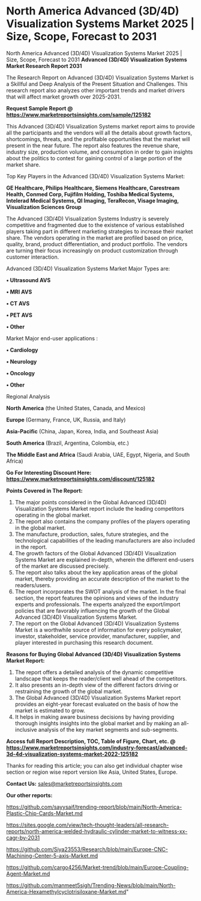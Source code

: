 # North America Advanced (3D/4D) Visualization Systems Market 2025 | Size, Scope, Forecast to 2031
North America Advanced (3D/4D) Visualization Systems Market 2025 | Size, Scope, Forecast to 2031
<strong>Advanced (3D/4D) Visualization Systems Market Research Report 2031</strong>

The Research Report on Advanced (3D/4D) Visualization Systems Market is a Skillful and Deep Analysis of the Present Situation and Challenges. This research report also analyzes other important trends and market drivers that will affect market growth over 2025-2031.

<strong>Request Sample Report @ <a href=https://www.marketreportsinsights.com/sample/125182>https://www.marketreportsinsights.com/sample/125182</a></strong>

This Advanced (3D/4D) Visualization Systems market report aims to provide all the participants and the vendors will all the details about growth factors, shortcomings, threats, and the profitable opportunities that the market will present in the near future. The report also features the revenue share, industry size, production volume, and consumption in order to gain insights about the politics to contest for gaining control of a large portion of the market share.

Top Key Players in the Advanced (3D/4D) Visualization Systems Market:

<strong>GE Healthcare, Philips Healthcare, Siemens Healthcare, Carestream Health, Conmed Corp, Fujifilm Holding, Toshiba Medical Systems, Intelerad Medical Systems, QI Imaging, TeraRecon, Visage Imaging, Visualization Sciences Group</strong>

The Advanced (3D/4D) Visualization Systems Industry is severely competitive and fragmented due to the existence of various established players taking part in different marketing strategies to increase their market share. The vendors operating in the market are profiled based on price, quality, brand, product differentiation, and product portfolio. The vendors are turning their focus increasingly on product customization through customer interaction.

Advanced (3D/4D) Visualization Systems Market Major Types are:

<strong>• Ultrasound AVS

• MRI AVS

• CT AVS

• PET AVS

• Other</strong>

Market Major end-user applications :

<strong>• Cardiology

• Neurology

• Oncology

• Other</strong>

Regional Analysis

</u><strong><b>North America</b></strong> (the United States, Canada, and Mexico)

<strong><b>Europe </b></strong>(Germany, France, UK, Russia, and Italy)

<strong><b>Asia-Pacific</b></strong> (China, Japan, Korea, India, and Southeast Asia)

<strong><b>South America</b></strong> (Brazil, Argentina, Colombia, etc.)

<strong><b>The Middle East and Africa</b></strong> (Saudi Arabia, UAE, Egypt, Nigeria, and South Africa)

<strong>Go For Interesting Discount Here: <a href=https://www.marketreportsinsights.com/discount/125182>https://www.marketreportsinsights.com/discount/125182</a></strong>

<strong>Points Covered in The Report:</strong>
<ol>
  <li>The major points considered in the Global Advanced (3D/4D) Visualization Systems Market report include the leading competitors operating in the global market.</li>
  <li>The report also contains the company profiles of the players operating in the global market.</li>
  <li>The manufacture, production, sales, future strategies, and the technological capabilities of the leading manufacturers are also included in the report.</li>
  <li>The growth factors of the Global Advanced (3D/4D) Visualization Systems Market are explained in-depth, wherein the different end-users of the market are discussed precisely.</li>
  <li>The report also talks about the key application areas of the global market, thereby providing an accurate description of the market to the readers/users.</li>
  <li>The report incorporates the SWOT analysis of the market. In the final section, the report features the opinions and views of the industry experts and professionals. The experts analyzed the export/import policies that are favorably influencing the growth of the Global Advanced (3D/4D) Visualization Systems Market.</li>
  <li>The report on the Global Advanced (3D/4D) Visualization Systems Market is a worthwhile source of information for every policymaker, investor, stakeholder, service provider, manufacturer, supplier, and player interested in purchasing this research document.</li>
</ol>
<strong>Reasons for Buying Global Advanced (3D/4D) Visualization Systems Market Report:</strong>

<ol>
  <li>The report offers a detailed analysis of the dynamic competitive landscape that keeps the reader/client well ahead of the competitors.</li>
  <li>It also presents an in-depth view of the different factors driving or restraining the growth of the global market.</li>
  <li>The Global Advanced (3D/4D) Visualization Systems Market report provides an eight-year forecast evaluated on the basis of how the market is estimated to grow.</li>
  <li>It helps in making aware business decisions by having providing thorough insights insights into the global market and by making an all-inclusive analysis of the key market segments and sub-segments.</li>
</ol>
<strong>Access full Report Description, TOC, Table of Figure, Chart, etc. @ <a href=https://www.marketreportsinsights.com/industry-forecast/advanced-3d-4d-visualization-systems-market-2022-125182>https://www.marketreportsinsights.com/industry-forecast/advanced-3d-4d-visualization-systems-market-2022-125182</a></strong>


Thanks for reading this article; you can also get individual chapter wise section or region wise report version like Asia, United States, Europe.

<strong>Contact Us:</strong>
sales@marketreportsinsights.com

<strong>Our other reports:</strong>

<a href=https://github.com/sayysaif/trending-report/blob/main/North-America-Plastic-Chip-Cards-Market.md>https://github.com/sayysaif/trending-report/blob/main/North-America-Plastic-Chip-Cards-Market.md</a>

<a href=https://sites.google.com/view/tech-thought-leaders/all-research-reports/north-america-welded-hydraulic-cylinder-market-to-witness-xx-cagr-by-2031>https://sites.google.com/view/tech-thought-leaders/all-research-reports/north-america-welded-hydraulic-cylinder-market-to-witness-xx-cagr-by-2031</a>

<a href=https://github.com/Siya23553/Research/blob/main/Europe-CNC-Machining-Center-5-axis-Market.md>https://github.com/Siya23553/Research/blob/main/Europe-CNC-Machining-Center-5-axis-Market.md</a>

<a href=https://github.com/cargo4256/Market-trend/blob/main/Europe-Coupling-Agent-Market.md>https://github.com/cargo4256/Market-trend/blob/main/Europe-Coupling-Agent-Market.md</a>

<a href=https://github.com/manmeet5sigh/Trending-News/blob/main/North-America-Hexamethylcyclotrisiloxane-Market.md>https://github.com/manmeet5sigh/Trending-News/blob/main/North-America-Hexamethylcyclotrisiloxane-Market.md</a>"
